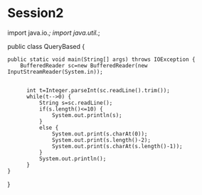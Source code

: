 # Session2
import java.io.*;
import java.util.*;

public class QueryBased {

	public static void main(String[] args) throws IOException {
		BufferedReader sc=new BufferedReader(new InputStreamReader(System.in));
		 
		 
		  int t=Integer.parseInt(sc.readLine().trim());
		  while(t-->0) {
			  String s=sc.readLine();
			  if(s.length()<=10) {
				  System.out.println(s);
			  }
			  else {
				  System.out.print(s.charAt(0));
				  System.out.print(s.length()-2);
				  System.out.print(s.charAt(s.length()-1));
			  }
			  System.out.println();
		  }
    }
}
